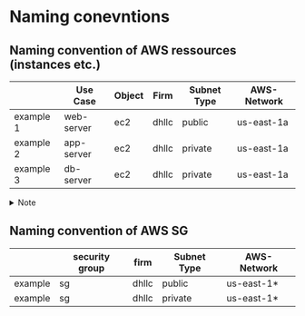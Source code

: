 # Naming conevntions

## Naming convention of AWS ressources (instances etc.)

|           | Use Case   | Object | Firm  | Subnet Type | AWS-Network |
|-----------|------------|--------|-------|-------------|-------------|
| example 1 | web-server | ec2    | dhllc | public      | us-east-1a  |
| example 2 | app-server | ec2    | dhllc | private     | us-east-1a  |
| example 3 | db-server  | ec2    | dhllc | private     | us-east-1a  |

<details>
<summary>Note</summary>
I wont add each and every service in here just because they are there. This only serves the purpose of understanding how I named the services.
<br><br>
Also dhllc in this refers to the name of doupont holdings llc
</details>


## Naming convention of AWS SG

|         | security group | firm  | Subnet Type | AWS-Network |
|---------|----------------|-------|-------------|-------------|
| example | sg             | dhllc | public      | us-east-1*  |
| example | sg             | dhllc | private     | us-east-1*  |

